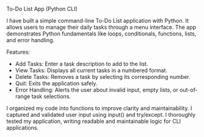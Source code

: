 To-Do List App (Python CLI)

I have built a simple command-line To-Do List application with Python. It allows users to manage their daily tasks through a menu interface. 
The app demonstrates Python fundamentals like loops, conditionals, functions, lists, and error handling.

Features:
- Add Tasks: Enter a task description to add to the list.
- View Tasks: Displays all current tasks in a numbered format.
- Delete Tasks: Removes a task by selecting its corresponding number.
- Quit: Exits the application safely.
- Error Handling: Alerts the user about invalid input, empty lists, or out-of-range task selections.

I organized my code into functions to improve clarity and maintainability.
I captured and validated user input using input() and try/except.
I thoroughly tested my application, writing readable and maintainable logic for CLI applications.
